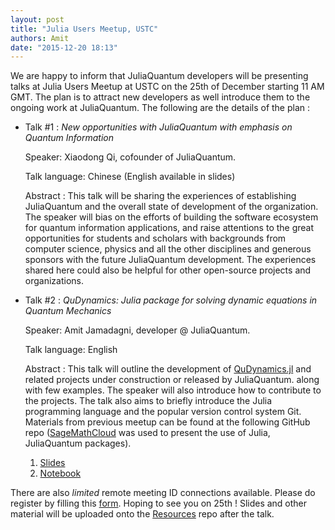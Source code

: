 ```yaml
---
layout: post
title: "Julia Users Meetup, USTC"
authors: Amit
date: "2015-12-20 18:13"
---
```


We are happy to inform that JuliaQuantum developers will be presenting talks at Julia Users Meetup at USTC on
the 25th of December starting 11 AM GMT. The plan is to attract new developers as well introduce them to the
ongoing work at JuliaQuantum. The following are the details of the plan :


* Talk #1 : *New opportunities with JuliaQuantum with emphasis on Quantum Information*

    Speaker: Xiaodong Qi, cofounder of JuliaQuantum.

    Talk language: Chinese (English available in slides)

    Abstract : This talk will be sharing the experiences of establishing JuliaQuantum and the overall state of development of the organization.
The speaker will bias on the efforts of building the software ecosystem for quantum information applications, and raise attentions to the
great opportunities for students and scholars with backgrounds from computer science, physics and all the other disciplines and generous sponsors
with the future JuliaQuantum development. The experiences shared here could also be helpful for other open-source projects and organizations.

* Talk #2 : *QuDynamics: Julia package for solving dynamic equations in Quantum Mechanics*

    Speaker: Amit Jamadagni, developer @ JuliaQuantum.

    Talk language: English

    Abstract : This talk will outline the development of [QuDynamics.jl](https://github.com/JuliaQuantum/QuDynamics.jl) and related projects under construction or released by JuliaQuantum.
    along with few examples. The speaker will also introduce how to contribute to the projects. The talk also aims to briefly introduce
    the Julia programming language and the popular version control system Git. Materials from previous meetup can be found at the following GitHub repo
    ([SageMathCloud](https://cloud.sagemath.com/) was used to present the use of Julia, JuliaQuantum packages).

    1. [Slides](https://github.com/amitjamadagni/Dec_2015/blob/master/Fudan/QuDynamics_Talk/QuDynamics_16_10_15.pdf)
    2. [Notebook](https://github.com/amitjamadagni/Dec_2015/blob/master/Fudan/QuDynamics_Talk/QuDynamics_present.ipynb)

There are also *limited* remote meeting ID connections available. Please do register by filling this [form](https://www.wenjuan.com/s/Y3Qf6f/).
Hoping to see you on 25th ! Slides and other material will be uploaded onto the [Resources](https://github.com/JuliaQuantum/Resources/) repo after the talk.
